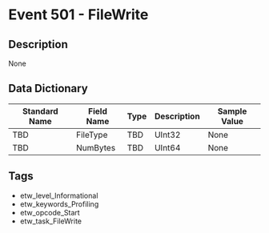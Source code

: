 # Event 501 - FileWrite

## Description
None

## Data Dictionary
|Standard Name|Field Name|Type|Description|Sample Value|
|---|---|---|---|---|
|TBD|FileType|TBD|UInt32|None|None|
|TBD|NumBytes|TBD|UInt64|None|None|

## Tags
* etw_level_Informational
* etw_keywords_Profiling
* etw_opcode_Start
* etw_task_FileWrite